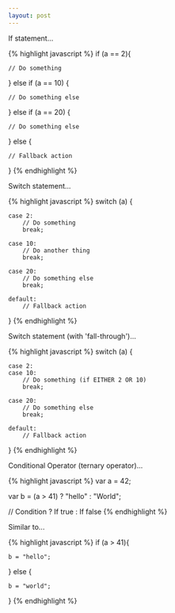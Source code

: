 ```yaml
---
layout: post
---
```


If statement...

{% highlight javascript %}
if (a == 2){

	// Do something

} else if (a == 10) {

	// Do something else

} else if (a == 20) {

	// Do something else

} else {

	// Fallback action

}
{% endhighlight %}

Switch statement...

{% highlight javascript %}
switch (a) {

	case 2:
		// Do something
		break;

	case 10:
		// Do another thing
		break;

	case 20:
		// Do something else
		break;

	default:
		// Fallback action

}
{% endhighlight %}

Switch statement (with 'fall-through')...

{% highlight javascript %}
switch (a) {

	case 2:
	case 10:
		// Do something (if EITHER 2 OR 10)
		break;

	case 20:
		// Do something else
		break;

	default:
		// Fallback action

}
{% endhighlight %}

Conditional Operator (ternary operator)...

{% highlight javascript %}
var a = 42;

var b = (a > 41) ? "hello" : "World";

// Condition ? If true : If false
{% endhighlight %}

Similar to...

{% highlight javascript %}
if (a > 41){

	b = "hello";

} else {

	b = "world";

}
{% endhighlight %}